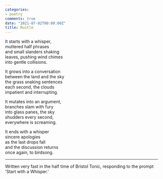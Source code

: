 ```yaml
---
categories:
- poetry
comments: true
date: "2021-07-02T00:00:00Z"
title: Rustle
---
```


It starts with a whisper,  
muttered half phrases  
and small slanders shaking  
leaves, pushing wind chimes  
into gentle collisions.  

<!--more-->

It grows into a conversation  
between the land and the sky  
the grass snaking sentences  
each second, the clouds  
impatient and interrupting.  

It mutates into an argument,   
branches slam with fury    
into glass panes, the sky  
shudders every second,   
everywhere is screaming.

It ends with a whisper  
sincere apologies  
as the last drops fall  
and the discussion returns  
once again, to birdsong.

---

Written very fast in the half time of Bristol Tonic, responding to the prompt 'Start with a Whisper.'
